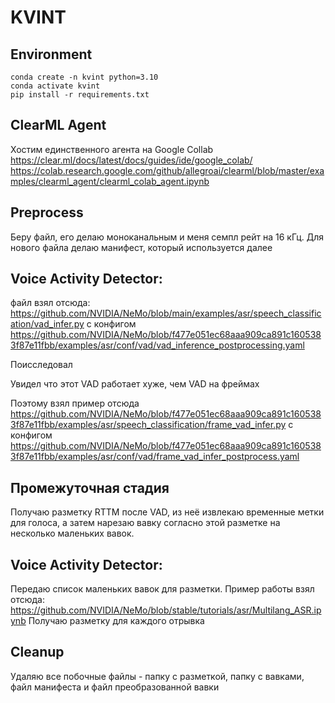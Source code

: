 # KVINT

## Environment
```
conda create -n kvint python=3.10
conda activate kvint
pip install -r requirements.txt
```

## ClearML Agent
Хостим единственного агента на Google Collab
https://clear.ml/docs/latest/docs/guides/ide/google_colab/
https://colab.research.google.com/github/allegroai/clearml/blob/master/examples/clearml_agent/clearml_colab_agent.ipynb


## Preprocess
Беру файл, его делаю моноканальным и меня семпл рейт на 16 кГц. Для нового файла делаю манифест, который используется далее

## Voice Activity Detector:
файл взял отсюда: https://github.com/NVIDIA/NeMo/blob/main/examples/asr/speech_classification/vad_infer.py
с конфигом https://github.com/NVIDIA/NeMo/blob/f477e051ec68aaa909ca891c1605383f87e11fbb/examples/asr/conf/vad/vad_inference_postprocessing.yaml

Поисследовал

Увидел что этот VAD работает хуже, чем VAD на фреймах

Поэтому взял пример отсюда https://github.com/NVIDIA/NeMo/blob/f477e051ec68aaa909ca891c1605383f87e11fbb/examples/asr/speech_classification/frame_vad_infer.py
с конфигом https://github.com/NVIDIA/NeMo/blob/f477e051ec68aaa909ca891c1605383f87e11fbb/examples/asr/conf/vad/frame_vad_infer_postprocess.yaml

## Промежуточная стадия
Получаю разметку RTTM после VAD, из неё извлекаю временные метки для голоса, а затем нарезаю вавку согласно этой разметке на несколько маленьких вавок.

## Voice Activity Detector:
Передаю список маленьких вавок для разметки. Пример работы взял отсюда: https://github.com/NVIDIA/NeMo/blob/stable/tutorials/asr/Multilang_ASR.ipynb
Получаю разметку для каждого отрывка

## Cleanup
Удаляю все побочные файлы - папку с разметкой, папку с вавками, файл манифеста и файл преобразованной вавки
